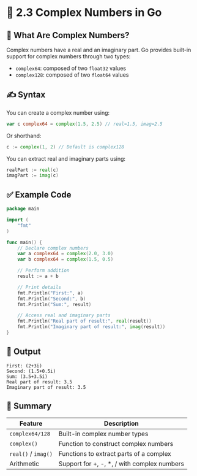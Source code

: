 # 📘 2.3 Complex Numbers in Go

## 🧠 What Are Complex Numbers?

Complex numbers have a real and an imaginary part. Go provides built-in support for complex numbers through two types:

* `complex64`: composed of two `float32` values
* `complex128`: composed of two `float64` values

## ✍️ Syntax

You can create a complex number using:

```go
var c complex64 = complex(1.5, 2.5) // real=1.5, imag=2.5
```

Or shorthand:

```go
c := complex(1, 2) // Default is complex128
```

You can extract real and imaginary parts using:

```go
realPart := real(c)
imagPart := imag(c)
```

## ✅ Example Code

```go
package main

import (
    "fmt"
)

func main() {
    // Declare complex numbers
    var a complex64 = complex(2.0, 3.0)
    var b complex64 = complex(1.5, 0.5)

    // Perform addition
    result := a + b

    // Print details
    fmt.Println("First:", a)
    fmt.Println("Second:", b)
    fmt.Println("Sum:", result)

    // Access real and imaginary parts
    fmt.Println("Real part of result:", real(result))
    fmt.Println("Imaginary part of result:", imag(result))
}
```

## 🔎 Output

```
First: (2+3i)
Second: (1.5+0.5i)
Sum: (3.5+3.5i)
Real part of result: 3.5
Imaginary part of result: 3.5
```

## 🧹 Summary

| Feature             | Description                                  |
| ------------------- | -------------------------------------------- |
| `complex64/128`     | Built-in complex number types                |
| `complex()`         | Function to construct complex numbers        |
| `real()` / `imag()` | Functions to extract parts of a complex      |
| Arithmetic          | Support for +, -, \*, / with complex numbers |

